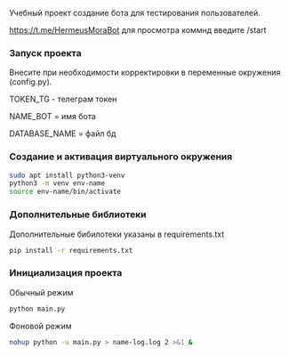 Учебный проект создание бота для тестирования пользователей.

https://t.me/HermeusMoraBot для просмотра коммнд введите /start

### Запуск проекта

Внесите при необходимости корректировки в переменные окружения (config.py).

TOKEN_TG - телеграм токен

NAME_BOT = имя бота

DATABASE_NAME = файл бд

### Создание и активация виртуального окружения

```bash
sudo apt install python3-venv
python3 -m venv env-name
source env-name/bin/activate
```

### Дополнительные библиотеки

Дополнительные бибилотеки указаны в requirements.txt

```bash
pip install -r requirements.txt 
```

### Инициализация проекта

Обычный режим
```bash
python main.py
```
Фоновой режим
```bash
nohup python -u main.py > name-log.log 2 >&1 &
```
